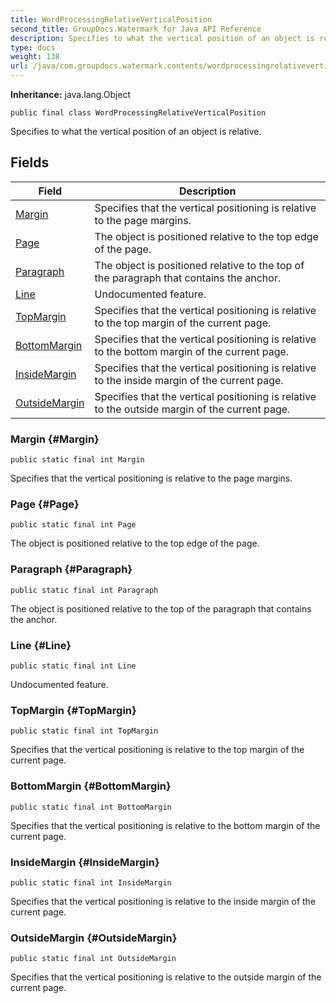 ```yaml
---
title: WordProcessingRelativeVerticalPosition
second_title: GroupDocs.Watermark for Java API Reference
description: Specifies to what the vertical position of an object is relative.
type: docs
weight: 138
url: /java/com.groupdocs.watermark.contents/wordprocessingrelativeverticalposition/
---
```

**Inheritance:**
java.lang.Object
```
public final class WordProcessingRelativeVerticalPosition
```

Specifies to what the vertical position of an object is relative.
## Fields

| Field | Description |
| --- | --- |
| [Margin](#Margin) | Specifies that the vertical positioning is relative to the page margins. |
| [Page](#Page) | The object is positioned relative to the top edge of the page. |
| [Paragraph](#Paragraph) | The object is positioned relative to the top of the paragraph that contains the anchor. |
| [Line](#Line) | Undocumented feature. |
| [TopMargin](#TopMargin) | Specifies that the vertical positioning is relative to the top margin of the current page. |
| [BottomMargin](#BottomMargin) | Specifies that the vertical positioning is relative to the bottom margin of the current page. |
| [InsideMargin](#InsideMargin) | Specifies that the vertical positioning is relative to the inside margin of the current page. |
| [OutsideMargin](#OutsideMargin) | Specifies that the vertical positioning is relative to the outside margin of the current page. |
### Margin {#Margin}
```
public static final int Margin
```


Specifies that the vertical positioning is relative to the page margins.

### Page {#Page}
```
public static final int Page
```


The object is positioned relative to the top edge of the page.

### Paragraph {#Paragraph}
```
public static final int Paragraph
```


The object is positioned relative to the top of the paragraph that contains the anchor.

### Line {#Line}
```
public static final int Line
```


Undocumented feature.

### TopMargin {#TopMargin}
```
public static final int TopMargin
```


Specifies that the vertical positioning is relative to the top margin of the current page.

### BottomMargin {#BottomMargin}
```
public static final int BottomMargin
```


Specifies that the vertical positioning is relative to the bottom margin of the current page.

### InsideMargin {#InsideMargin}
```
public static final int InsideMargin
```


Specifies that the vertical positioning is relative to the inside margin of the current page.

### OutsideMargin {#OutsideMargin}
```
public static final int OutsideMargin
```


Specifies that the vertical positioning is relative to the outside margin of the current page.

